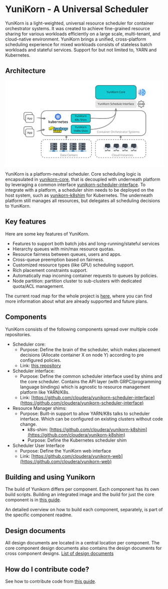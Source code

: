 # YuniKorn - A Universal Scheduler

YuniKorn is a light-weighted, universal resource scheduler for container orchestrator systems.
It was created to achieve fine-grained resource sharing for various workloads efficiently on a large scale, multi-tenant,
and cloud-native environment. YuniKorn brings a unified, cross-platform scheduling experience for mixed workloads consists
of stateless batch workloads and stateful services. Support for but not limited to, YARN and Kubernetes.

## Architecture

![Architecture](docs/images/architecture.jpg)

YuniKorn is a platform-neutral scheduler. Core scheduling logic is encapsulated in [yunikorn-core](./), that is decoupled with
underneath platform by leveraging a common interface [yunikorn-scheduler-interface](https://github.com/cloudera/yunikorn-scheduler-interface).
To integrate with a platform, a scheduler shim needs to be deployed on the host system, such as [yunikorn-k8shim](https://github.com/cloudera/yunikorn-k8shim) for Kubernetes.
The underneath platform still manages all resources, but delegates all scheduling decisions to YuniKorn.

## Key features

Here are some key features of YuniKorn.

- Features to support both batch jobs and long-running/stateful services
- Hierarchy queues with min/max resource quotas.
- Resource fairness between queues, users and apps.
- Cross-queue preemption based on fairness.
- Customized resource types (like GPU) scheduling support.
- Rich placement constraints support.
- Automatically map incoming container requests to queues by policies. 
- Node partition: partition cluster to sub-clusters with dedicated quota/ACL management. 

The current road map for the whole project is [here](docs/roadmap.md), where you can find more information about what
are already supported and future plans.

## Components

YuniKorn consists of the following components spread over multiple code repositories.

- Scheduler core:
  + Purpose: Define the brain of the scheduler, which makes placement decisions (Allocate container X on node Y) according to pre configured policies.
  + Link: [this repository](./)
- Scheduler interface:
  + Purpose: Define the common scheduler interface used by shims and the core scheduler.
  Contains the API layer (with GRPC/programming language bindings) which is agnostic to resource management platform like YARN/K8s.
  + Link: [https://github.com/cloudera/yunikorn-scheduler-interface](https://github.com/cloudera/yunikorn-scheduler-interface)
- Resource Manager shims: 
  + Purpose: Built-in support to allow YARN/K8s talks to scheduler interface. Which can be configured on existing clusters without code change.
    + k8s-shim: [https://github.com/cloudera/yunikorn-k8shim](https://github.com/cloudera/yunikorn-k8shim)
    + Purpose: Define the Kubernetes scheduler shim 
- Scheduler User Interface
  + Purpose: Define the YuniKorn web interface
  + Link: [https://github.com/cloudera/yunikorn-web](https://github.com/cloudera/yunikorn-web)

## Building and using Yunikorn

The build of Yunikorn differs per component. Each component has its own build scripts.
Building an integrated image and the build for just the core component is in [this guide](docs/build.md).

An detailed overview on how to build each component, separately, is part of the specific component readme.

## Design documents
All design documents are located in a central location per component. The core component design documents also contains the design documents for cross component designs.
[List of design documents](docs/design/design-index.md)

## How do I contribute code?

See how to contribute code from [this guide](docs/how-to-contribute.md).